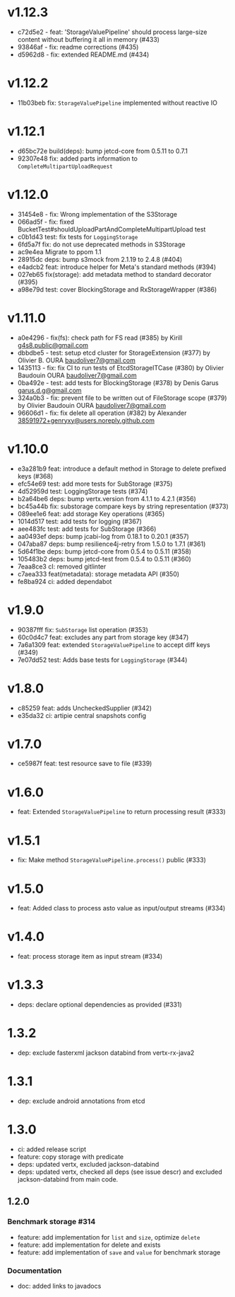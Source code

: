 # v1.12.3
 - c72d5e2 - feat: 'StorageValuePipeline' should process large-size content without buffering it all in memory (#433)
 - 93846af - fix: readme corrections (#435)
 - d5962d8 - fix: extended README.md (#434)

# v1.12.2
 - 11b03beb fix: `StorageValuePipeline` implemented without reactive IO

# v1.12.1
 - d65bc72e build(deps): bump jetcd-core from 0.5.11 to 0.7.1
 - 92307e48 fix: added parts information to `CompleteMultipartUploadRequest`

# v1.12.0

 - 31454e8 - fix: Wrong implementation of the S3Storage
 - 066ad5f - fix: fixed BucketTest#shouldUploadPartAndCompleteMultipartUpload test
 - c0b1d43 test: fix tests for `LoggingStorage`
 - 6fd5a7f fix: do not use deprecated methods in S3Storage
 - ac9e4ea Migrate to ppom 1.1
 - 28915dc deps: bump s3mock from 2.1.19 to 2.4.8 (#404) 
 - e4adcb2 feat: introduce helper for Meta's standard methods (#394) 
 - 027eb65 fix(storage): add metadata method to standard decorator (#395) 
 - a98e79d test: cover BlockingStorage and RxStorageWrapper (#386)

# v1.11.0

 - a0e4296 - fix(fs): check path for FS read (#385)
   by Kirill <g4s8.public@gmail.com>
 - dbbdbe5 - test: setup etcd cluster for StorageExtension (#377)
   by Olivier B. OURA <baudoliver7@gmail.com>
 - 1435113 - fix: fix CI to run tests of EtcdStorageITCase (#380)
   by Olivier Baudouin OURA <baudoliver7@gmail.com>
 - 0ba492e - test: add tests for BlockingStorage (#378)
   by Denis Garus <garus.d.g@gmail.com>
 - 324a0b3 - fix: prevent file to be written out of FileStorage scope (#379)
   by Olivier Baudouin OURA <baudoliver7@gmail.com>
 - 96606d1 - fix: fix delete all operation (#382)
   by Alexander <38591972+genryxy@users.noreply.github.com>

# v1.10.0

  - e3a281b9 feat: introduce a default method in Storage to delete prefixed keys (#368)
  - efc54e69 test: add more tests for SubStorage (#375)
  - 4d52959d test: LoggingStorage tests (#374)
  - b2a64be6 deps: bump vertx.version from 4.1.1 to 4.2.1 (#356)
  - bc45a44b fix: substorage compare keys by string representation (#373)
  - 089ee1e6 feat: add storage Key operations (#365)
  - 1014d517 test: add tests for logging (#367)
  - aee483fc test: add  tests for SubStorage (#366)
  - aa0493ef deps: bump jcabi-log from 0.18.1 to 0.20.1 (#357)
  - 047aba87 deps: bump resilience4j-retry from 1.5.0 to 1.7.1 (#361)
  - 5d64f1be deps: bump jetcd-core from 0.5.4 to 0.5.11 (#358)
  - 105483b2 deps: bump jetcd-test from 0.5.4 to 0.5.11 (#360)
  - 7eaa8ce3 cI: removed gitlinter
  - c7aea333 feat(metadata): storage metadata API (#350)
  - fe8ba924 ci: added dependabot 

# v1.9.0

  - 90387fff fix: `SubStorage` list operation (#353)
  - 60c0d4c7 feat: excludes any part from storage key (#347)
  - 7a6a1309 feat: extended `StorageValuePipeline` to accept diff keys (#349)
  - 7e07dd52 test: Adds base tests for `LoggingStorage` (#344)

# v1.8.0

  - c85259 feat: adds UncheckedSupplier (#342)
  - e35da32 ci: artipie central snapshots config

# v1.7.0

  - ce5987f feat: test resource save to file (#339)

# v1.6.0

 - feat: Extended `StorageValuePipeline` to return processing result (#333)

# v1.5.1

 - fix: Make method `StorageValuePipeline.process()` public (#333)

# v1.5.0

 - feat: Added class to process asto value as input/output streams (#334)
 
# v1.4.0

 - feat: process storage item as input stream (#334)

# v1.3.3

 - deps: declare optional dependencies as provided (#331)

# 1.3.2

 - dep: exclude fasterxml jackson databind from vertx-rx-java2

# 1.3.1

 - dep: exclude android annotations from etcd

# 1.3.0

 - ci: added release script
 - feature: copy storage with predicate
 - deps: updated vertx, excluded jackson-databind
 - deps: updated vertx, checked all deps (see issue descr) and excluded jackson-databind from main code.

## 1.2.0

### Benchmark storage #314
 - feature: add implementation for `list` and `size`, optimize `delete`
 - feature: add implementation for delete and exists
 - feature: add implementation of  `save` and `value` for benchmark storage

### Documentation
 - doc: added links to javadocs
